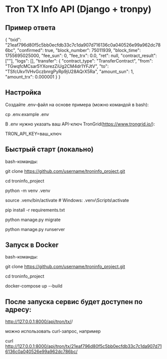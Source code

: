 # Tron TX Info API (Django + tronpy)

## Пример ответа
{
  "txid": "21eaf796d80f5c5bb0ecfdb33c7c1da907d716136c0a040526e99a962dc786bc",
  "confirmed": true,
  "block_number": 75011939,
  "block_time": 1755695025000,
  "fee_sun": 0,
  "fee_trx": 0.0,
  "ret": null,
  "contract_result": [""],
  "logs": [],
  "transfer": {
    "contract_type": "TransferContract",
    "from": "TGwqfcMCsar5YXorezZiUg2CM4dr1YFJtV",
    "to": "TSfcUkv1VHvGczbnrgPyRp9jU28AQrX5Ra",
    "amount_sun": 1,
    "amount_trx": 0.000001
  }
}

## Настройка
Создайте .env-файл на основе примера (можно командой в bash):


cp .env.example .env


В .env нужно указать ваш API-ключ TronGrid(https://www.trongrid.io/):


TRON_API_KEY=ваш_ключ


## Быстрый старт (локально)
bash-команды:


git clone https://github.com/username/troninfo_project.git


cd troninfo_project


python -m venv .venv


source .venv/bin/activate   # Windows: .venv\Scripts\activate


pip install -r requirements.txt


python manage.py migrate


python manage.py runserver

## Запуск в Docker
bash-команды:


git clone https://github.com/username/troninfo_project.git


cd troninfo_project


docker-compose up --build

## После запуска сервис будет доступен по адресу:

http://127.0.0.1:8000/api/tron/tx/<txid>/


можно использовать curl-запрос, например


curl http://127.0.0.1:8000/api/tron/tx/21eaf796d80f5c5bb0ecfdb33c7c1da907d716136c0a040526e99a962dc786bc/
